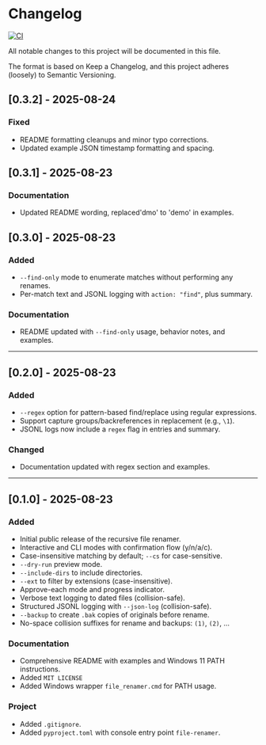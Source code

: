 # Changelog

[![CI](https://github.com/monostronomy/find-replace-rename/actions/workflows/ci.yml/badge.svg?branch=main)](https://github.com/monostronomy/find-replace-rename/actions)

All notable changes to this project will be documented in this file.

The format is based on Keep a Changelog, and this project adheres (loosely) to Semantic Versioning.

## [0.3.2] - 2025-08-24

### Fixed

- README formatting cleanups and minor typo corrections.
- Updated example JSON timestamp formatting and spacing.

## [0.3.1] - 2025-08-23

### Documentation

- Updated README wording, replaced'dmo' to 'demo' in examples.


## [0.3.0] - 2025-08-23

### Added

- `--find-only` mode to enumerate matches without performing any renames.
- Per-match text and JSONL logging with `action: "find"`, plus summary.

<!-- markdownlint-disable-next-line MD024 -->
### Documentation

- README updated with `--find-only` usage, behavior notes, and examples.

---

## [0.2.0] - 2025-08-23

<!-- markdownlint-disable-next-line MD024 -->
### Added

- `--regex` option for pattern-based find/replace using regular expressions.
- Support capture groups/backreferences in replacement (e.g., `\1`).
- JSONL logs now include a `regex` flag in entries and summary.

### Changed

- Documentation updated with regex section and examples.

---

## [0.1.0] - 2025-08-23

<!-- markdownlint-disable-next-line MD024 -->
### Added

- Initial public release of the recursive file renamer.
- Interactive and CLI modes with confirmation flow (y/n/a/c).
- Case-insensitive matching by default; `--cs` for case-sensitive.
- `--dry-run` preview mode.
- `--include-dirs` to include directories.
- `--ext` to filter by extensions (case-insensitive).
- Approve-each mode and progress indicator.
- Verbose text logging to dated files (collision-safe).
- Structured JSONL logging with `--json-log` (collision-safe).
- `--backup` to create `.bak` copies of originals before rename.
- No-space collision suffixes for rename and backups: `(1)`, `(2)`, ...

### Documentation

- Comprehensive README with examples and Windows 11 PATH instructions.
- Added `MIT LICENSE`
- Added Windows wrapper `file_renamer.cmd` for PATH usage.

### Project

- Added `.gitignore`.
- Added `pyproject.toml` with console entry point `file-renamer`.
